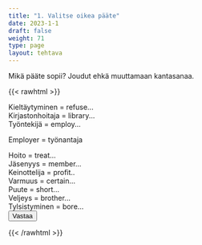 ```yaml
---
title: "1. Valitse oikea pääte"
date: 2023-1-1
draft: false
weight: 71
type: page
layout: tehtava
---
```

Mikä pääte sopii? Joudut ehkä muuttamaan kantasanaa.

{{< rawhtml >}}
<link rel="stylesheet" type="text/css" href="/css/monivalinta2.css"/>
<body class="dark:bg-warmgray-900">
<div class="wrap">
  <div class="row">
  <section data-quiz-item>
    <div class="question">Kieltäytyminen = refuse...</div>
    <div class="choices" data-choices='["-ment","-al", "-age"]'></div>
  </section>
  <section data-quiz-item>
    <div class="question">Kirjastonhoitaja = library...</div>
    <div class="choices" data-choices='["-ist","-ian", "-ant"]'></div>
   </section>
  </div>
  <div class="row">
  <section data-quiz-item>
    <div class="question">Työntekijä = employ...</div>
    <div class="choices" data-choices='["-er", "-ee", "-ist"]'></div>
    <p class="info">Employer = työnantaja</p>
  </section>
   <section data-quiz-item>
    <div class="question">Hoito = treat...</div> 
    <div class="choices" data-choices='["-ation", "-age", "-ment"]'></div>
    </section>
  </div>
   <div class="row">
  <section data-quiz-item>
    <div class="question">Jäsenyys = member...</div>
    <div class="choices" data-choices='["-ing", "-ance", "-ship"]'></div>
  </section>
   <section data-quiz-item>
    <div class="question">Keinottelija = profit..</div>
    <div class="choices" data-choices='["-or", "-eer", "-ant"]'></div>
  </section>
  </div>
    <div class="row">
  <section data-quiz-item>
    <div class="question">Varmuus = certain...</div>
    <div class="choices" data-choices='["-ness", "-ment", "-ty"]'></div>
   </section>
   <section data-quiz-item>
    <div class="question">Puute = short...</div>
    <div class="choices" data-choices='["-ness", "-age", "-acy"]'></div>
  </section>
  </div>
   <div class="row last">
   <section data-quiz-item>
    <div class="question">Veljeys = brother...</div>
    <div class="choices" data-choices='["-ity", "-hood", "-dom"]'></div>
  </section>
  <section data-quiz-item>
    <div class="question">Tylsistyminen = bore...</div>
    <div class="choices" data-choices='["-ence", "-ship", "-dom"]'></div>
     </section>
  </div>
</div>
  <div id="emc-score"></div>
  <div class="submit">
  <button id="emc-submit">Vastaa</button>
  </div>
 
 <script src='https://cdnjs.cloudflare.com/ajax/libs/jquery/2.1.3/jquery.min.js'></script>
 
</body>
</html>

<script>
  
    (function($) {
  $.fn.emc = function(options) {
    
    var defaults = {
      key: [],
      scoring: "normal",
      progress: true
    },
    settings = $.extend(defaults,options),
    $quizItems = $('[data-quiz-item]'),
    $choices = $('[data-choices]'),
    itemCount = $quizItems.length,
    chosen = [],
    $option = null,
    $label = null;
    
   emcInit();
    
   if (settings.progress) {
      var $bar = $('#emc-progress'),
          $inner = $('<div id="emc-progress_inner"></div>'),
          $perc = $('<span id="emc-progress_ind">0/'+itemCount+'</span>');
      $bar.append($inner).prepend($perc);
    }
    
    function emcInit() {
      $quizItems.each( function(index,value) {
      var $this = $(this),
          $choiceEl = $this.find('.choices'),
          choices = $choiceEl.data('choices');
        for (var i = 0; i < choices.length; i++) {
          $option = $('<input name="'+index+'" id="'+index+'_'+i+'" type="radio">');
          $label = $('<label for="'+index+'_'+i+'">'+choices[i]+'</label>');
          $choiceEl.append($option).append($label);
         
          $option.on( 'change', function() {
            return getChosen();
          }); 
        }
      });
    }
    
    function getChosen() {
      chosen = [];
      $choices.each( function() {
        var $inputs = $(this).find('input[type="radio"]');
        $inputs.each( function(index,value) {
          if($(this).is(':checked')) {
            chosen.push(index + 1);
          }
        });
      });
      getProgress();
    }
    
    function getProgress() {
      var prog = (chosen.length / itemCount) * 100 + "%",
          $submit = $('#emc-submit');
      if (settings.progress) {
        $perc.text(chosen.length+'/'+itemCount);  
        $inner.css({height: prog});
      }
      if (chosen.length === itemCount) {
        $submit.addClass('ready-show');
        $submit.click( function(){
          return scoreNormal();
        });
      }
    }
    
    function scoreNormal() {
      var wrong = [],
          score = null,
          $scoreEl = $('#emc-score');
      for (var i = 0; i < itemCount; i++) {
        if (chosen[i] != settings.key[i]) {
          wrong.push(i);
        }
      }
      $quizItems.each( function(index) {
        var $this = $(this);
        if ($.inArray(index, wrong) !== -1 ) {
         $this.removeClass('item-correct').addClass('item-incorrect');
        } else {
          $this.removeClass('item-incorrect').addClass('item-correct');
        }
      });
      
      score = ((itemCount - wrong.length) / itemCount).toFixed(2) * 100 + "%";
      $scoreEl.text("Vastauksista oikein "+score).addClass('new-score');
    }
 
  }
}(jQuery));
 
 
$(document).emc({
  key: ["2","2","2","3","3","2","3","2","2","3"]
});</script>
{{< /rawhtml >}}
